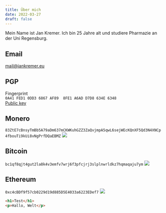 ```yaml
---
title: Über mich
date: 2022-03-27
draft: false
---
```

Mein Name ist Jan Kremer. Ich bin 25 Jahre alt und studiere Pharmazie an der Uni Regensburg.
## Email
[mail@jankremer.eu](mailto:mail@jankremer.eu)
## PGP
Fingerprint
\
`0A41 FED1 0DD3 6867 AF89  8FE1 A6AD D7D8 634E 6348`
\
[Public key](key.txt)
## Monero
```83ZtE7cBnsyTmBb5A79aDm637mCKWKuhGZZ3ZaQvjmpA5qwL6sejWEcKQnXF5Qd3N4XNCp4fbouTi9kUi8vNgPrfDQaEBMZ```
[![](monero-qr.png)](monero-qr.png)
## Bitcoin
`bc1qf8qjt4gut2la8k4v3emfv7wrj6f3pfcjrj3slplnwrldkz7hqmaqaju7ym`
[![](bitcoin-qr.png)](bitcoin-qr.png)

## Ethereum
`0xc4cBDf9f57cb0229d19d885D5E4033a6223EDef7`
[![](ethereum-qr.png)](ethereum-qr.png)


```html
<h1>Test</h1>
<p>Hallo, Welt</p>
```
